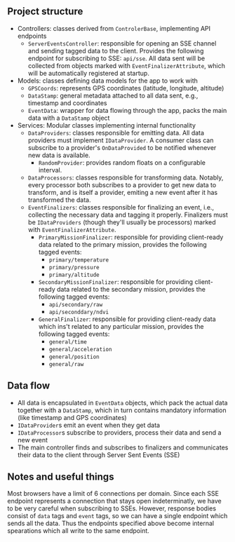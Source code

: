 ﻿## Project structure
- Controllers: classes derived from ``ControlerBase``, implementing API endpoints
    - ``ServerEventsController``: responsible for opening an SSE channel and sending tagged data to the client. Provides the following endpoint for subscribing to SSE: ``api/sse``. All data sent will be collected from objects marked with ``EventFinalizerAttribute``, which will be automatically registered at startup.
- Models: classes defining data models for the app to work with
    - ``GPSCoords``: represents GPS coordinates (latitude, longitude, altitude)
    - ``DataStamp``: general metadata attached to all data sent, e.g., timestamp and coordinates
    - ``EventData``: wrapper for data flowing through the app, packs the main data with a ``DataStamp`` object
- Services: Modular classes implementing internal functionality
    - ``DataProviders``: classes responsible for emitting data. All data providers must implement ``IDataProvider``. A consumer class can subscribe to a provider's ``OnDataProvided`` to be notified whenever new data is available.
        - ``RandomProvider``: provides random floats on a configurable interval.
    - ``DataProcessors``: classes responsible for transforming data. Notably, every processor both subscribes to a provider to get new data to transform, and is itself a provider, emiting a new event after it has transformed the data.
    - ``EventFinalizers``: classes responsible for finalizing an event, i.e., collecting the necessary data and tagging it properly. Finalizers must be ``IDataProviders`` (though they'll usually be processors) marked with ``EventFinalizerAttribute``.
        - ``PrimaryMissionFinalizer``: responsible for providing client-ready data related to the primary mission, provides the following tagged events:
            - ``primary/temperature``
            - ``primary/pressure``
            - ``primary/altitude``
        - ``SecondaryMissionFinalizer``: responsible for providing client-ready data related to the secondary mission, provides the following tagged events:
            - ``api/secondary/raw``
            - ``api/seconddary/ndvi``
        - ``GeneralFinalizer``: responsible for providing client-ready data which ins't related to any particular mission, provides the following tagged events:
            - ``general/time``
            - ``general/acceleration``
            - ``general/position``
            - ``general/raw``

## Data flow
- All data is encapsulated in ``EventData`` objects, which pack the actual data together with a ``DataStamp``, which in turn contains mandatory information (like timestamp and GPS coordinates)
- ``IDataProvider``s emit an event when they get data
- ``IDataProcessor``s subscribe to providers, process their data and send a new event
- The main controller finds and subscribes to finalizers and communicates their data to the client through Server Sent Events (SSE)

## Notes and useful things
Most browsers have a limit of 6 connections per domain. Since each SSE endpoint represents a connection that stays open indeterminatly, we have to be very careful when subscribing to SSEs. However, response bodies consist of ``data`` tags and ``event`` tags, so we can have a single endpoint which sends all the data. Thus the endpoints specified above become internal spearations which all write to the same endpoint.